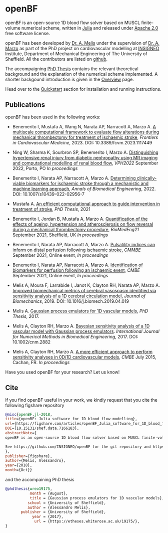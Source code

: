 # openBF

openBF is an open-source 1D blood flow solver based on MUSCL finite-volume numerical scheme, written in [Julia](https://julialang.org/downloads/) and released under [Apache 2.0](http://www.apache.org/licenses/LICENSE-2.0) free software license.

openBF has been developed by [Dr. A. Melis](https://alemel.is) under the supervision of [Dr. A. Marzo](https://www.sheffield.ac.uk/mecheng/academic-staff/alberto-marzo) as part of the PhD project on cardiovascular modelling at [INSIGNEO](https://www.sheffield.ac.uk/insigneo) Institute, Department of Mechanical Engineering of The University of Sheffield. All the contributors are listed on [github](https://github.com/INSIGNEO/openBF/graphs/contributors).

The accompaigning [PhD Thesis](https://etheses.whiterose.ac.uk/19175/) contains the relevant theoretical background and the explanation of the numerical scheme implemented. A shorter backgound introduction is given in the [Overview](man/overview.md) page.

Head over to the [Quickstart](man/quickstart.md) section for installation and running instructions.

## Publications 

openBF has been used in the following works:

- Benemerito I, Mustafa A, Wang N, Narata AP, Narracott A, Marzo A. [A multiscale computational framework to evaluate flow alterations during mechanical thrombectomy for treatment of ischaemic stroke](https://www.frontiersin.org/articles/10.3389/fcvm.2023.1117449/full), _Frontiers in Cardiovascular Medicine_, 2023. DOI: 10.3389/fcvm.2023.1117449

- Ning W, Sharma K, Sourbron SP, Benemerito I, Marzo A. [Distinguishing hypertensive renal injury from diabetic nephropathy using MR imaging and computational modelling of renal blood flow](https://vph-conference.org/), _VPH2022_ September 2022, Porto, PO _In proceedings_

- Benemerito I, Narata AP, Narracott A, Marzo A. [Determining clinically-viable biomarkers for ischaemic stroke through a mechanistic and machine learning approach](https://link.springer.com/article/10.1007/s10439-022-02956-7), _Annals of Biomedical Engineering_, 2022. DOI: 10.1007/s10439-022-02956-7

- Mustafa A. [An efficient computational approach to guide intervention in treatment of stroke](https://etheses.whiterose.ac.uk/29992/), _PhD Thesis_, 2021

- Benemerito I, Jordan B, Mustafa A, Marzo A. [Quantification of the effects of ageing, hypertension and atherosclerosis on flow reversal during a mechanical thrombectomy procedure](https://www.sheffield.ac.uk/insigneo/overview/events/biomedeng-2021-conference), _BioMedEng21_ September 2021, Sheffield, UK _In proceedings_

- Benemerito I, Narata AP, Narracott A, Marzo A. [Pulsatility indices can inform on distal perfusion following ischaemic stroke](https://www.cmbbe-symposium.com/2021/wp-content/uploads/sites/2/2021/09/Program-CMBBE21-A4.qxp_Detailed.pdf), _CMMBE_ September 2021, Online event, _In proceedings_

- Benemerito I, Narata AP, Narracott A, Marzo A. [Identification of biomarkers for perfusion following an ischaemic event](https://cbmc21.vfairs.com/), _CMBE_ September 2021, Online event, _In proceedings_

- Melis A, Moura F, Larrabide I, Janot K, Clayton RH, Narata AP, Marzo A. [Improved biomechanical metrics of cerebral vasospasm identified via sensitivity analysis of a 1D cerebral circulation model](https://www.sciencedirect.com/science/article/pii/S0021929019302830), _Journal of Biomechanics_, 2019. DOI: 10.1016/j.biomech.2019.04.019

- Melis A. [Gaussian process emulators for 1D vascular models](http://etheses.whiterose.ac.uk/19175/), _PhD Thesis_, 2017.

- Melis A, Clayton RH, Marzo A. [Bayesian sensitivity analysis of a 1D vascular model with Gaussian process emulators](http://rdcu.be/AqLm). _International Journal for Numerical Methods in Biomedical Engineering_, 2017. DOI: 10.1002/cnm.2882

- Melis A, Clayton RH, Marzo A. [A more efficient approach to perform sensitivity analyses in 0D/1D cardiovascular models](http://www.compbiomed.net/2015/cmbe-proceedings.htm), _CMBE_ July 2015, Cachan, FR. _In proceedings_

Have you used openBF for your research? Let us know!

## Cite

If you find openBF useful in your work, we kindly request that you cite the following figshare repository

```bibtex
@misc{openBF.jl-2018,
title={openBF: Julia software for 1D blood flow modelling}, 
url={https://figshare.com/articles/openBF_Julia_software_for_1D_blood_flow_modelling/7166183/1}, 
DOI={10.15131/shef.data.7166183}, 
abstractNote={
openBF is an open-source 1D blood flow solver based on MUSCL finite-volume numerical scheme, written in Julia and released under Apache 2.0 free software license.

See https://github.com/INSIGNEO/openBF for the git repository and https://insigneo.github.io/openBF/ for the documentation.
}, 
publisher={figshare}, 
author={Melis, Alessandro}, 
year={2018}, 
month={Oct}}
```

and the accompaining PhD thesis

```bibtex
@phdthesis{wreo19175,
           month = {August},
           title = {Gaussian process emulators for 1D vascular models},
          school = {University of Sheffield},
          author = {Alessandro Melis},
       publisher = {University of Sheffield},
            year = {2017},
             url = {https://etheses.whiterose.ac.uk/19175/},
}
```
